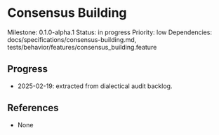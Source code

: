 # Consensus Building
Milestone: 0.1.0-alpha.1
Status: in progress
Priority: low
Dependencies: docs/specifications/consensus-building.md, tests/behavior/features/consensus_building.feature

## Progress
- 2025-02-19: extracted from dialectical audit backlog.

## References
- None
